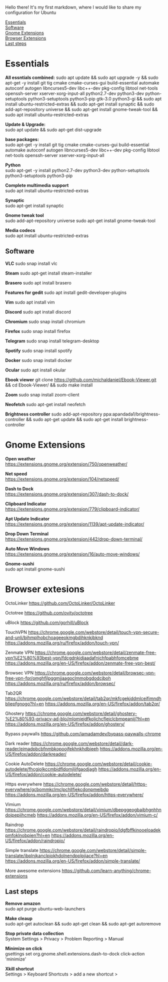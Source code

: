 Hello there! It's my first markdown, where I would like to share my configuration for Ubuntu

[Essentials](#Essentials)  
[Software](#Software)  
[Gnome Extensions](#Gnome-Extensions)  
[Browser Extensions](#Browser-extesions)  
[Last steps](#Last-steps)  



# Essentials
**All essntials combined:**
sudo apt update && sudo apt upgrade -y && sudo apt-get -y install git tig cmake cmake-curses-gui build-essential automake autoconf autogen libncurses5-dev libc++-dev pkg-config libtool net-tools openssh-server xserver-xorg-input-all python2.7-dev python3-dev python-setuptools python3-setuptools python3-pip gtk-3.0 python3-gi && sudo apt install ubuntu-restricted-extras && sudo apt-get install synaptic && sudo add-apt-repository universe && sudo apt-get install gnome-tweak-tool && sudo apt install ubuntu-restricted-extras


**Update & Upgrade:**  
sudo apt update && sudo apt-get dist-upgrade

**base packages:**  
sudo apt-get -y install git tig cmake cmake-curses-gui build-essential automake autoconf autogen libncurses5-dev libc++-dev pkg-config libtool net-tools openssh-server xserver-xorg-input-all

**Python**  
sudo apt-get -y install python2.7-dev python3-dev python-setuptools python3-setuptools python3-pip

**Complete multimedia support**  
sudo apt install ubuntu-restricted-extras

**Synaptic**  
sudo apt-get install synaptic

**Gnome tweak tool**  
sudo add-apt-repository universe
sudo apt-get install gnome-tweak-tool

**Media codecs**  
sudo apt install ubuntu-restricted-extras

## Software
**VLC**
sudo snap install vlc

**Steam**
sudo apt-get install steam-installer

**Brasero**
sudo apt install brasero

**Features for gedit**
sudo apt install gedit-developer-plugins

**Vim**
sudo apt install vim

**Discord**
sudo apt install discord

**Chromium**
sudo snap install chromium

**Firefox**
sudo snap install firefox

**Telegram**
sudo snap install telegram-desktop

**Spotify**
sudo snap install spotify

**Docker**
sudo snap install docker

**Ocular**
sudo apt install okular

**Ebook viewer**
git clone https://github.com/michaldaniel/Ebook-Viewer.git && cd Ebook-Viewer/ && sudo make install

**Zoom**
sudo snap install zoom-client

**Neofetch**
sudo apt-get install neofetch

**Brightness controller**
sudo add-apt-repository ppa:apandada1/brightness-controller && sudo apt-get update && sudo apt-get install brightness-controller

# Gnome Extensions
**Open weather**  
https://extensions.gnome.org/extension/750/openweather/  

**Net speed**  
https://extensions.gnome.org/extension/104/netspeed/

**Dash to Dock**  
https://extensions.gnome.org/extension/307/dash-to-dock/

**Clipboard Indicator**  
https://extensions.gnome.org/extension/779/clipboard-indicator/

**Apt Update Indicator**  
https://extensions.gnome.org/extension/1139/apt-update-indicator/

**Drop Down Terminal**  
https://extensions.gnome.org/extension/442/drop-down-terminal/

**Auto Move Windows**  
https://extensions.gnome.org/extension/16/auto-move-windows/

**Gnome-sushi**  
sudo apt install gnome-sushi

# Browser extesions
OctoLinker
https://github.com/OctoLinker/OctoLinker

Octotree
https://github.com/ovity/octotree

uBlock
https://github.com/gorhill/uBlock

TouchVPN
https://chrome.google.com/webstore/detail/touch-vpn-secure-and-unli/bihmplhobchoageeokmgbdihknkjbknd
https://addons.mozilla.org/ru/firefox/addon/touch-vpn/

Zenmate VPN
https://chrome.google.com/webstore/detail/zenmate-free-vpn%E2%80%93best-vpn/fdcgdnkidjaadafnichfpabhfomcebme
https://addons.mozilla.org/en-US/firefox/addon/zenmate-free-vpn-best/

Browsec VPN
https://chrome.google.com/webstore/detail/browsec-vpn-free-vpn-for/omghfjlpggmjjaagoclmmobgdodcjboh
https://addons.mozilla.org/ru/firefox/addon/browsec/

Tab2QR
https://chrome.google.com/webstore/detail/tab2qr/mkfcgekjddmlceifimndhbliepfgnogo?hl=en
https://addons.mozilla.org/en-US/firefox/addon/tab2qr/

Ghostery
https://chrome.google.com/webstore/detail/ghostery-%E2%80%93-privacy-ad-blo/mlomiejdfkolichcflejclcbmpeaniij?hl=en
https://addons.mozilla.org/en-US/firefox/addon/ghostery/

Bypass paywalls
https://github.com/iamadamdev/bypass-paywalls-chrome

Dark reader
https://chrome.google.com/webstore/detail/dark-reader/eimadpbcbfnmbkopoojfekhnkhdbieeh
https://addons.mozilla.org/en-US/firefox/addon/darkreader/

Cookie AutoDelete
https://chrome.google.com/webstore/detail/cookie-autodelete/fhcgjolkccmbidfldomjliifgaodjagh
https://addons.mozilla.org/en-US/firefox/addon/cookie-autodelete/

Https everywhere
https://chrome.google.com/webstore/detail/https-everywhere/gcbommkclmclpchllfjekcdonpmejbdp
https://addons.mozilla.org/en-US/firefox/addon/https-everywhere/

Vimium
https://chrome.google.com/webstore/detail/vimium/dbepggeogbaibhgnhhndojpepiihcmeb
https://addons.mozilla.org/en-US/firefox/addon/vimium-c/

Raindrop
https://chrome.google.com/webstore/detail/raindropio/ldgfbffkinooeloadekpmfoklnobpien?hl=en
https://addons.mozilla.org/en-US/firefox/addon/raindropio/

Simple translate
https://chrome.google.com/webstore/detail/simple-translate/ibplnjkanclpjokhdolnendpplpjiace?hl=en
https://addons.mozilla.org/en-US/firefox/addon/simple-translate/

More awesome extensions
https://github.com/learn-anything/chrome-extensions

## Last steps

**Remove amazon**  
sudo apt purge ubuntu-web-launchers

**Make cleaup**  
sudo apt-get autoclean && sudo apt-get clean && sudo apt-get autoremove

**Stop private data collection**  
System Settings > Privacy > Problem Reporting > Manual

**Minimize on click**  
gsettings set org.gnome.shell.extensions.dash-to-dock click-action 'minimize'

**Xkill shortcut**  
Settings > Keyboard Shortcuts > add a new shortcut >
